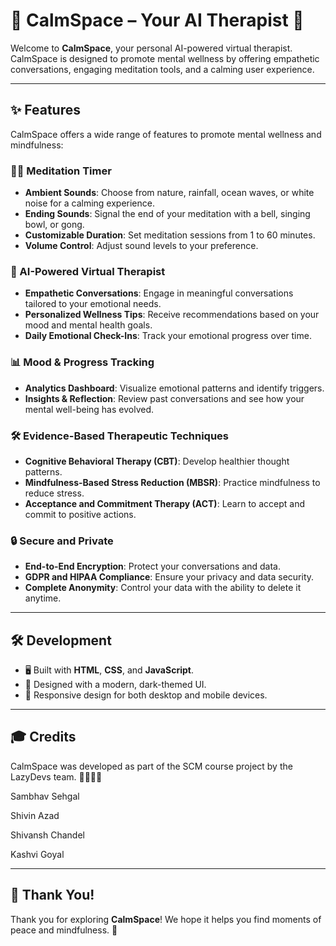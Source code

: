 #  🧠 CalmSpace – Your AI Therapist 🌟

Welcome to **CalmSpace**, your personal AI-powered virtual therapist. CalmSpace is designed to promote mental wellness by offering empathetic conversations, engaging meditation tools, and a calming user experience.

---

## ✨ Features

CalmSpace offers a wide range of features to promote mental wellness and mindfulness:

### 🧘‍♂️ Meditation Timer
- **Ambient Sounds**: Choose from nature, rainfall, ocean waves, or white noise for a calming experience.
- **Ending Sounds**: Signal the end of your meditation with a bell, singing bowl, or gong.
- **Customizable Duration**: Set meditation sessions from 1 to 60 minutes.
- **Volume Control**: Adjust sound levels to your preference.

### 💬 AI-Powered Virtual Therapist
- **Empathetic Conversations**: Engage in meaningful conversations tailored to your emotional needs.
- **Personalized Wellness Tips**: Receive recommendations based on your mood and mental health goals.
- **Daily Emotional Check-Ins**: Track your emotional progress over time.

### 📊 Mood & Progress Tracking
- **Analytics Dashboard**: Visualize emotional patterns and identify triggers.
- **Insights & Reflection**: Review past conversations and see how your mental well-being has evolved.

### 🛠 Evidence-Based Therapeutic Techniques
- **Cognitive Behavioral Therapy (CBT)**: Develop healthier thought patterns.
- **Mindfulness-Based Stress Reduction (MBSR)**: Practice mindfulness to reduce stress.
- **Acceptance and Commitment Therapy (ACT)**: Learn to accept and commit to positive actions.

### 🔒 Secure and Private
- **End-to-End Encryption**: Protect your conversations and data.
- **GDPR and HIPAA Compliance**: Ensure your privacy and data security.
- **Complete Anonymity**: Control your data with the ability to delete it anytime.

---

## 🛠 Development

- 🖥 Built with **HTML**, **CSS**, and **JavaScript**.
- 🎨 Designed with a modern, dark-themed UI.
- 📱 Responsive design for both desktop and mobile devices.

---

## 🎓 Credits

CalmSpace was developed as part of the SCM course project by the LazyDevs team. 👩‍💻👨‍💻

Sambhav Sehgal

Shivin Azad

Shivansh Chandel

Kashvi Goyal

---

## 💖 Thank You!

Thank you for exploring **CalmSpace**! We hope it helps you find moments of peace and mindfulness. 🌸
